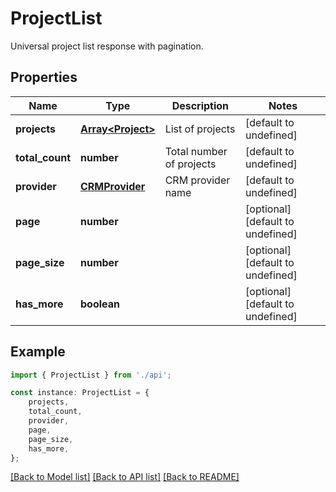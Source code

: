 # ProjectList

Universal project list response with pagination.

## Properties

Name | Type | Description | Notes
------------ | ------------- | ------------- | -------------
**projects** | [**Array&lt;Project&gt;**](Project.md) | List of projects | [default to undefined]
**total_count** | **number** | Total number of projects | [default to undefined]
**provider** | [**CRMProvider**](CRMProvider.md) | CRM provider name | [default to undefined]
**page** | **number** |  | [optional] [default to undefined]
**page_size** | **number** |  | [optional] [default to undefined]
**has_more** | **boolean** |  | [optional] [default to undefined]

## Example

```typescript
import { ProjectList } from './api';

const instance: ProjectList = {
    projects,
    total_count,
    provider,
    page,
    page_size,
    has_more,
};
```

[[Back to Model list]](../README.md#documentation-for-models) [[Back to API list]](../README.md#documentation-for-api-endpoints) [[Back to README]](../README.md)
